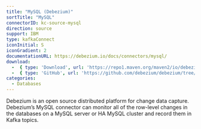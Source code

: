 ```yaml
---
title: "MySQL (Debezium)"
sortTitle: "MySQL"
connectorID: kc-source-mysql
direction: source
support: IBM
type: kafkaConnect
iconInitial: S
iconGradient: 2
documentationURL: https://debezium.io/docs/connectors/mysql/
download:
  -  { type: 'Download', url: 'https://repo1.maven.org/maven2/io/debezium/debezium-connector-mysql/' }
  -  { type: 'GitHub', url: 'https://github.com/debezium/debezium/tree/master/debezium-connector-mysql' }
categories:
  - Databases
---
```


Debezium is an open source distributed platform for change data capture. Debezium’s MySQL connector can monitor all of the row-level changes in the databases on a MySQL server or HA MySQL cluster and record them in Kafka topics.